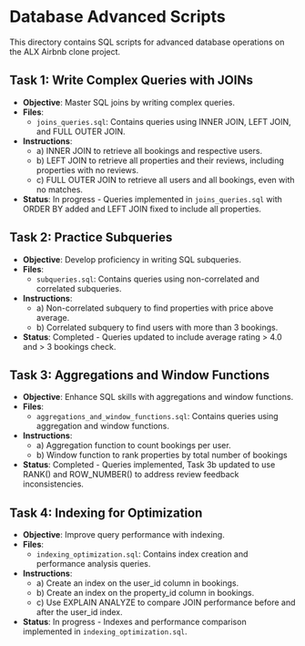 # Database Advanced Scripts

This directory contains SQL scripts for advanced database operations on the ALX Airbnb clone project.

## Task 1: Write Complex Queries with JOINs
-  **Objective**: Master SQL joins by writing complex queries.
- **Files**:
  - `joins_queries.sql`: Contains queries using INNER JOIN, LEFT JOIN, and FULL OUTER JOIN.
- **Instructions**:
  - a) INNER JOIN to retrieve all bookings and respective users.
  - b) LEFT JOIN to retrieve all properties and their reviews, including properties with no reviews.
  - c) FULL OUTER JOIN to retrieve all users and all bookings, even with no matches.
- **Status**: In progress - Queries implemented in `joins_queries.sql` with ORDER BY added and LEFT JOIN fixed to include all properties.

## Task 2: Practice Subqueries
- **Objective**: Develop proficiency in writing SQL subqueries.
- **Files**:
  - `subqueries.sql`: Contains queries using non-correlated and correlated subqueries.
- **Instructions**:
  - a) Non-correlated subquery to find properties with price above average.
  - b) Correlated subquery to find users with more than 3 bookings.
- **Status**: Completed - Queries updated to include average rating > 4.0 and > 3 bookings check.

## Task 3: Aggregations and Window Functions
- **Objective**: Enhance SQL skills with aggregations and window functions.
- **Files**:
  - `aggregations_and_window_functions.sql`: Contains queries using aggregation and window functions.
- **Instructions**:
  - a) Aggregation function to count bookings per user.
  - b) Window function to rank properties by total number of bookings
- **Status**: Completed - Queries implemented, Task 3b updated to use RANK() and ROW_NUMBER() to address review feedback inconsistencies.

## Task 4: Indexing for Optimization
- **Objective**: Improve query performance with indexing.
- **Files**:
  - `indexing_optimization.sql`: Contains index creation and performance analysis queries.
- **Instructions**:
  - a) Create an index on the user_id column in bookings.
  - b) Create an index on the property_id column in bookings.
  - c) Use EXPLAIN ANALYZE to compare JOIN performance before and after the user_id index.
- **Status**: In progress - Indexes and performance comparison implemented in `indexing_optimization.sql`.